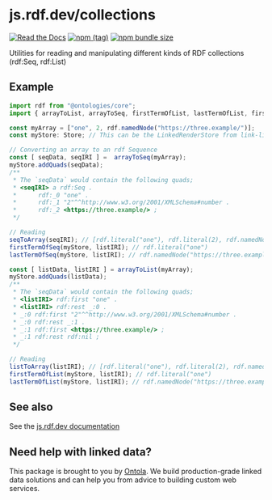 # js.rdf.dev/collections
[![Read the Docs](https://img.shields.io/readthedocs/pip.svg)](https://js.rdf.dev/collections)
[![npm (tag)](https://img.shields.io/npm/v/@rdfdev/collections)](https://npmjs.com/package/@rdfdev/collections)
[![npm bundle size](https://img.shields.io/bundlephobia/minzip/@rdfdev/collections)](https://bundlephobia.com/result?p=@rdfdev/collections)

Utilities for reading and manipulating different kinds of RDF collections (rdf:Seq, rdf:List)

## Example
```typescript
import rdf from "@ontologies/core";
import { arrayToList, arrayToSeq, firstTermOfList, lastTermOfList, firstTermOfSeq, lastTermOfSeq, listToArray, seqToArray, Store } from "@rdfdev/collections";

const myArray = ["one", 2, rdf.namedNode("https://three.example/")];
const myStore: Store; // This can be the LinkedRenderStore from link-lib or your own.

// Converting an array to an rdf Sequence
const [ seqData, seqIRI ] =  arrayToSeq(myArray);
myStore.addQuads(seqData);
/**
 * The `seqData` would contain the following quads;
 * <seqIRI> a rdf:Seq .
 *      rdf:_0 "one" .
 *      rdf:_1 "2"^^http://www.w3.org/2001/XMLSchema#number .
 *      rdf:_2 <https://three.example/> ;
 */

// Reading
seqToArray(seqIRI); // [rdf.literal("one"), rdf.literal(2), rdf.namedNode("https://three.example/")]
firstTermOfSeq(myStore, listIRI); // rdf.literal("one")
lastTermOfSeq(myStore, listIRI); // rdf.namedNode("https://three.example/")

const [ listData, listIRI ] = arrayToList(myArray);
myStore.addQuads(listData);
/**
 * The `seqData` would contain the following quads;
 * <listIRI> rdf:first "one" .
 * <listIRI> rdf:rest _:0 .
 * _:0 rdf:first "2"^^http://www.w3.org/2001/XMLSchema#number .
 * _:0 rdf:rest _:1 .
 * _:1 rdf:first <https://three.example/> ;
 * _:1 rdf:rest rdf:nil ;
 */

// Reading
listToArray(listIRI); // [rdf.literal("one"), rdf.literal(2), rdf.namedNode("https://three.example/")]
firstTermOfList(myStore, listIRI); // rdf.literal("one")
lastTermOfList(myStore, listIRI); // rdf.namedNode("https://three.example/")

```

## See also
See the [js.rdf.dev documentation](https://js.rdf.dev)

## Need help with linked data?

This package is brought to you by [Ontola](https://ontola.io). We build production-grade linked data
solutions and can help you from advice to building custom web services.
